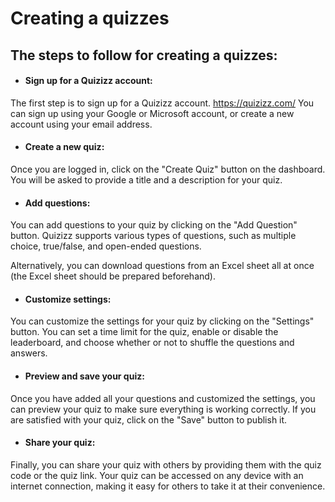 # Creating a quizzes

## The steps to follow for creating a quizzes:


* #### Sign up for a Quizizz account: 
 The first step is to sign up for a Quizizz account. https://quizizz.com/ You can sign up using your Google or Microsoft account, or create a new account using your email address.

* #### Create a new quiz:
 Once you are logged in, click on the "Create Quiz" button on the dashboard. You will be asked to provide a title and a description for your quiz.

* #### Add questions:
 You can add questions to your quiz by clicking on the "Add Question" button. Quizizz supports various types of questions, such as multiple choice, true/false, and open-ended questions.

 Alternatively, you can download questions from an Excel sheet all at once (the Excel sheet should be prepared beforehand).

* #### Customize settings:
You can customize the settings for your quiz by clicking on the "Settings" button. You can set a time limit for the quiz, enable or disable the leaderboard, and choose whether or not to shuffle the questions and answers.

* #### Preview and save your quiz:
Once you have added all your questions and customized the settings, you can preview your quiz to make sure everything is working correctly. If you are satisfied with your quiz, click on the "Save" button to publish it.

* #### Share your quiz:
Finally, you can share your quiz with others by providing them with the quiz code or the quiz link. Your quiz can be accessed on any device with an internet connection, making it easy for others to take it at their convenience.
